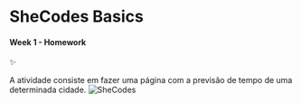 ﻿# SheCodes Basics
 #### Week 1 - Homework
 
 ✨
 
 A atividade consiste em fazer uma página com a previsão de tempo de uma determinada cidade.
![SheCodes](https://www.shecodes.io/assets/stickers/hashtag%20colorful%20screen-ad36d3a49b4e212178927c93e900d37c67af0529ff3c7d91b0579d633196fe48.gif)
